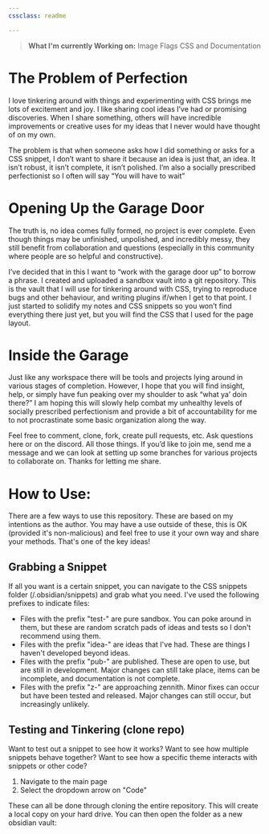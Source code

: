 ```yaml
---
cssclass: readme

---
```


> **What I'm currently Working on:** Image Flags CSS and Documentation




# The Problem of Perfection

I love tinkering around with things and experimenting with CSS brings me lots of excitement and joy. I like sharing cool ideas I’ve had or promising discoveries. When I share something, others will have incredible improvements or creative uses for my ideas that I never would have thought of on my own.

The problem is that when someone asks how I did something or asks for a CSS snippet, I don’t want to share it because an idea is just that, an idea. It isn’t robust, it isn’t complete, it isn’t polished. I’m also a socially prescribed perfectionist so I often will say “You will have to wait”

# Opening Up the Garage Door

The truth is, no idea comes fully formed, no project is ever complete. Even though things may be unfinished, unpolished, and incredibly messy, they still benefit from collaboration and questions (especially in this community where people are so helpful and constructive).

I’ve decided that in this I want to “work with the garage door up” to borrow a phrase. I created and uploaded a sandbox vault into a git repository. This is the vault that I will use for tinkering around with CSS, trying to reproduce bugs and other behaviour, and writing plugins if/when I get to that point. I just started to solidify my notes and CSS snippets so you won’t find everything there just yet, but you will find the CSS that I used for the page layout.

# Inside the Garage

Just like any workspace there will be tools and projects lying around in various stages of completion. However, I hope that you will find insight, help, or simply have fun peaking over my shoulder to ask “what ya’ doin there?” I am hoping this will slowly help combat my unhealthy levels of socially prescribed perfectionism and provide a bit of accountability for me to not procrastinate some basic organization along the way.

Feel free to comment, clone, fork, create pull requests, etc. Ask questions here or on the discord. All those things. If you’d like to join me, send me a message and we can look at setting up some branches for various projects to collaborate on. Thanks for letting me share.


# How to Use: 
There are a few ways to use this repository. These are based on my intentions as the author. You may have a use outside of these, this is OK (provided it's non-malicious) and feel free to use it your own way and share your methods. That's one of the key ideas! 

## Grabbing a Snippet
If all you want is a certain snippet, you can navigate to the CSS snippets folder (/.obsidian/snippets) and grab what you need. I've used the following prefixes to indicate files: 
- Files with the prefix "test-" are pure sandbox. You can poke around in them, but these are random scratch pads of ideas and tests so I don't recommend using them.
- Files with the prefix "idea-" are ideas that I've had. These are things I haven't developed beyond ideas. 
- Files with the prefix "pub-" are published. These are open to use, but are still in development. Major changes can still take place, items can be incomplete, and documentation is not complete. 
- Files with the prefix "z-" are approaching zennith. Minor fixes can occur but have been tested and released. Major changes can still occur, but increasingly unlikely.  

## Testing and Tinkering (clone repo)
Want to test out a snippet to see how it works? Want to see how multiple snippets behave together? Want to see how a specific theme interacts with snippets or other code? 
1. Navigate to the main page
2. Select the dropdown arrow on "Code" 

These can all be done through cloning the entire repository. 
This will create a local copy on your hard drive. You can then open the folder as a new obsidian vault: 